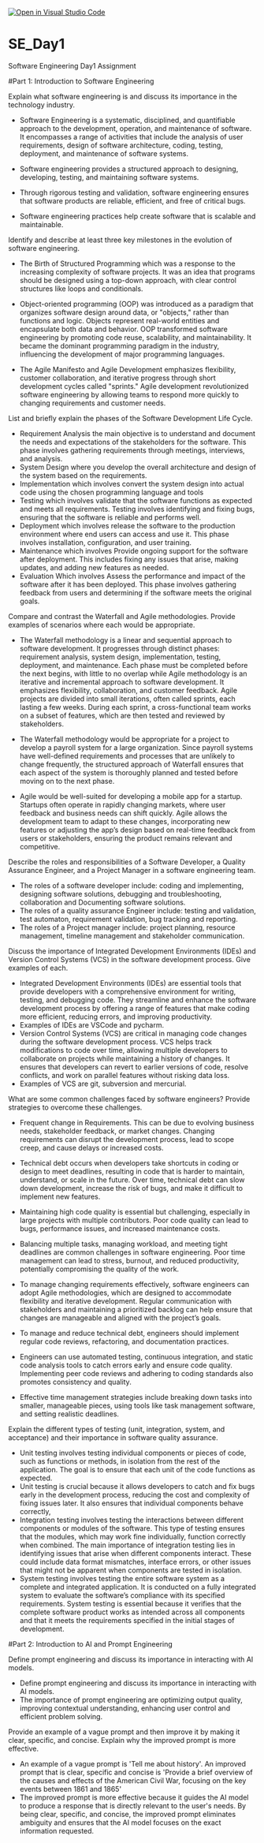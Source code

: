 [![Open in Visual Studio Code](https://classroom.github.com/assets/open-in-vscode-2e0aaae1b6195c2367325f4f02e2d04e9abb55f0b24a779b69b11b9e10269abc.svg)](https://classroom.github.com/online_ide?assignment_repo_id=15683586&assignment_repo_type=AssignmentRepo)
# SE_Day1
Software Engineering Day1 Assignment

#Part 1: Introduction to Software Engineering

Explain what software engineering is and discuss its importance in the technology industry.

- Software Engineering is a systematic, disciplined, and quantifiable approach to the development, operation, and maintenance of software. It encompasses a range of activities that include the analysis of user requirements, design of software architecture, coding, testing, deployment, and maintenance of software systems.

- Software engineering provides a structured approach to designing, developing, testing, and maintaining software systems. 
- Through rigorous testing and validation, software engineering ensures that software products are reliable, efficient, and free of critical bugs. 
- Software engineering practices help create software that is scalable and maintainable. 

Identify and describe at least three key milestones in the evolution of software engineering.

- The Birth of Structured Programming which was a response to the increasing complexity of software projects. It was an idea that programs should be designed using a top-down approach, with clear control structures like loops and conditionals.

- Object-oriented programming (OOP) was introduced as a paradigm that organizes software design around data, or "objects," rather than functions and logic. Objects represent real-world entities and encapsulate both data and behavior. OOP transformed software engineering by promoting code reuse, scalability, and maintainability. It became the dominant programming paradigm in the industry, influencing the development of major programming languages. 

- The Agile Manifesto and Agile Development emphasizes flexibility, customer collaboration, and iterative progress through short development cycles called "sprints." Agile development revolutionized software engineering by allowing teams to respond more quickly to changing requirements and customer needs.


List and briefly explain the phases of the Software Development Life Cycle.

-  Requirement Analysis the main objective is to understand and document the needs and expectations of the stakeholders for the software. This phase involves gathering requirements through meetings, interviews, and analysis.
- System Design where you develop the overall architecture and design of the system based on the requirements.
- Implementation which involves convert the system design into actual code using the chosen programming language and tools
- Testing which involves validate that the software functions as expected and meets all requirements. Testing involves identifying and fixing bugs, ensuring that the software is reliable and performs well.
- Deployment which involves release the software to the production environment where end users can access and use it. This phase involves installation, configuration, and user training.
- Maintenance which involves Provide ongoing support for the software after deployment. This includes fixing any issues that arise, making updates, and adding new features as needed.
- Evaluation Which involves Assess the performance and impact of the software after it has been deployed. This phase involves gathering feedback from users and determining if the software meets the original goals.


Compare and contrast the Waterfall and Agile methodologies. Provide examples of scenarios where each would be appropriate.

- The Waterfall methodology is a linear and sequential approach to software development. It progresses through distinct phases: requirement analysis, system design, implementation, testing, deployment, and maintenance. Each phase must be completed before the next begins, with little to no overlap while Agile methodology is an iterative and incremental approach to software development. It emphasizes flexibility, collaboration, and customer feedback. Agile projects are divided into small iterations, often called sprints, each lasting a few weeks. During each sprint, a cross-functional team works on a subset of features, which are then tested and reviewed by stakeholders.

-  The Waterfall methodology would be appropriate for a project to develop a payroll system for a large organization. Since payroll systems have well-defined requirements and processes that are unlikely to change frequently, the structured approach of Waterfall ensures that each aspect of the system is thoroughly planned and tested before moving on to the next phase. 

- Agile would be well-suited for developing a mobile app for a startup. Startups often operate in rapidly changing markets, where user feedback and business needs can shift quickly. Agile allows the development team to adapt to these changes, incorporating new features or adjusting the app’s design based on real-time feedback from users or stakeholders, ensuring the product remains relevant and competitive.


Describe the roles and responsibilities of a Software Developer, a Quality Assurance Engineer, and a Project Manager in a software engineering team.

- The roles of a software developer include: coding and implementing, designing software solutions, debugging and troubleshooting, collaboration and Documenting software solutions. 
- The roles of a quality assurance Engineer include: testing and validation, test automaton, requirement validation, bug tracking and reporting.
- The roles of a Project manager include: project planning, resource management, timeline management and stakeholder communication.

Discuss the importance of Integrated Development Environments (IDEs) and Version Control Systems (VCS) in the software development process. Give examples of each.

- Integrated Development Environments (IDEs) are essential tools that provide developers with a comprehensive environment for writing, testing, and debugging code. They streamline and enhance the software development process by offering a range of features that make coding more efficient, reducing errors, and improving productivity.
- Examples of IDEs are VSCode and pycharm.
- Version Control Systems (VCS) are critical in managing code changes during the software development process. VCS helps track modifications to code over time, allowing multiple developers to collaborate on projects while maintaining a history of changes. It ensures that developers can revert to earlier versions of code, resolve conflicts, and work on parallel features without risking data loss.
- Examples of VCS are git, subversion and mercurial.


What are some common challenges faced by software engineers? Provide strategies to overcome these challenges.

- Frequent change in Requirements. This can be due to evolving business needs, stakeholder feedback, or market changes. Changing requirements can disrupt the development process, lead to scope creep, and cause delays or increased costs. 
- Technical debt occurs when developers take shortcuts in coding or design to meet deadlines, resulting in code that is harder to maintain, understand, or scale in the future. Over time, technical debt can slow down development, increase the risk of bugs, and make it difficult to implement new features.
- Maintaining high code quality is essential but challenging, especially in large projects with multiple contributors. Poor code quality can lead to bugs, performance issues, and increased maintenance costs.
- Balancing multiple tasks, managing workload, and meeting tight deadlines are common challenges in software engineering. Poor time management can lead to stress, burnout, and reduced productivity, potentially compromising the quality of the work.

- To manage changing requirements effectively, software engineers can adopt Agile methodologies, which are designed to accommodate flexibility and iterative development. Regular communication with stakeholders and maintaining a prioritized backlog can help ensure that changes are manageable and aligned with the project’s goals.
- To manage and reduce technical debt, engineers should implement regular code reviews, refactoring, and documentation practices. 
- Engineers can use automated testing, continuous integration, and static code analysis tools to catch errors early and ensure code quality. Implementing peer code reviews and adhering to coding standards also promotes consistency and quality.
- Effective time management strategies include breaking down tasks into smaller, manageable pieces, using tools like task management software, and setting realistic deadlines.

Explain the different types of testing (unit, integration, system, and acceptance) and their importance in software quality assurance.
- Unit testing involves testing individual components or pieces of code, such as functions or methods, in isolation from the rest of the application. The goal is to ensure that each unit of the code functions as expected. 
- Unit testing is crucial because it allows developers to catch and fix bugs early in the development process, reducing the cost and complexity of fixing issues later. It also ensures that individual components behave correctly, 
- Integration testing involves testing the interactions between different components or modules of the software. This type of testing ensures that the modules, which may work fine individually, function correctly when combined. The main importance of integration testing lies in identifying issues that arise when different components interact. These could include data format mismatches, interface errors, or other issues that might not be apparent when components are tested in isolation. 
- System testing involves testing the entire software system as a complete and integrated application. It is conducted on a fully integrated system to evaluate the software’s compliance with its specified requirements. System testing is essential because it verifies that the complete software product works as intended across all components and that it meets the requirements specified in the initial stages of development.

#Part 2: Introduction to AI and Prompt Engineering


Define prompt engineering and discuss its importance in interacting with AI models.
- Define prompt engineering and discuss its importance in interacting with AI models.
- The importance of prompt engineering are optimizing output quality, improving contextual understanding, enhancing user control and efficient problem solving. 

Provide an example of a vague prompt and then improve it by making it clear, specific, and concise. Explain why the improved prompt is more effective.

- An example of a vague prompt is 'Tell me about history'. An improved prompt that is clear, specific and concise is 'Provide a brief overview of the causes and effects of the American Civil War, focusing on the key events between 1861 and 1865' 
- The improved prompt is more effective because it guides the AI model to produce a response that is directly relevant to the user's needs. By being clear, specific, and concise, the improved prompt eliminates ambiguity and ensures that the AI model focuses on the exact information requested.
